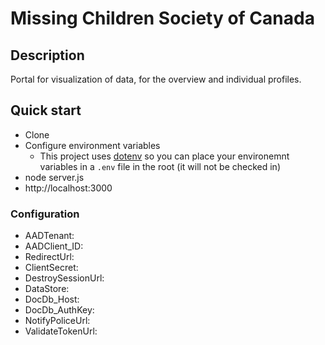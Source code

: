 # Missing Children Society of Canada

## Description
Portal for visualization of data, for the overview and individual profiles.

## Quick start
- Clone
- Configure environment variables
  - This project uses [dotenv](https://www.npmjs.com/package/dotenv) so you can place your environemnt variables in a `.env` file in the root (it will not be checked in)
- node server.js
- http://localhost:3000

### Configuration
* AADTenant: 
* AADClient_ID: 
* RedirectUrl: 
* ClientSecret: 
* DestroySessionUrl: 
* DataStore: 
* DocDb_Host: 
* DocDb_AuthKey: 
* NotifyPoliceUrl: 
* ValidateTokenUrl: 